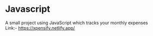 # Javascript
A small project using JavaScript which tracks your monthly expenses<br>
Link:- https://xpensify.netlify.app/
